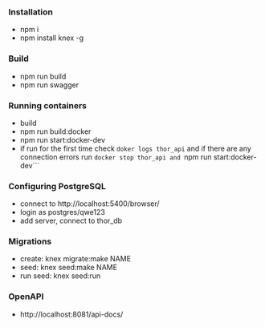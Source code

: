 ### Installation
* npm i
* npm install knex -g

### Build
* npm run build
* npm run swagger

### Running containers
* build
* npm run build:docker
* npm run start:docker-dev
* if run for the first time check ```doker logs thor_api``` and if there are any connection errors run ```docker stop thor_api
and ```npm run start:docker-dev```

### Configuring PostgreSQL
* connect to http://localhost:5400/browser/
* login as postgres/qwe123
* add server, connect to thor_db

### Migrations
* create: knex migrate:make NAME
* seed: knex seed:make NAME
* run seed: knex seed:run

### OpenAPI
* http://localhost:8081/api-docs/